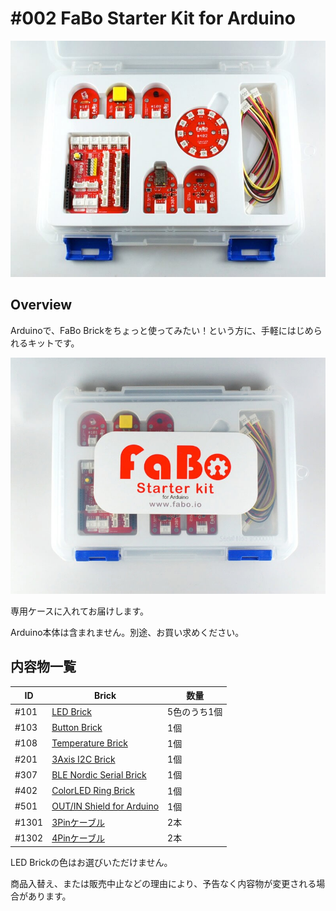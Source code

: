 # #002 FaBo Starter Kit for Arduino

![](./img/002_starterkit_arduino.jpg)
<!--COLORME-->

## Overview
Arduinoで、FaBo Brickをちょっと使ってみたい！という方に、手軽にはじめられるキットです。

![](./img/002_doc.jpg)

専用ケースに入れてお届けします。

Arduino本体は含まれません。別途、お買い求めください。

## 内容物一覧

|ID|Brick|数量|
|--|--|--|
|#101|[LED Brick](http://fabo.io/101_A.html)|5色のうち1個|
|#103|[Button Brick](http://fabo.io/103.html)|1個|
|#108|[Temperature Brick](http://fabo.io/108.html)|1個|
|#201|[3Axis I2C Brick](http://fabo.io/201.html)|1個|
|#307|[BLE Nordic Serial Brick](http://fabo.io/307.html)|1個|
|#402|[ColorLED Ring Brick](http://fabo.io/402.html)|1個|
|#501|[OUT/IN Shield for Arduino](http://fabo.io/501.html)|1個|
|#1301|[3Pinケーブル](http://fabo.io/1301.html)|2本|
|#1302|[4Pinケーブル](http://fabo.io/1302.html)|2本|

LED Brickの色はお選びいただけません。

商品入替え、または販売中止などの理由により、予告なく内容物が変更される場合があります。
